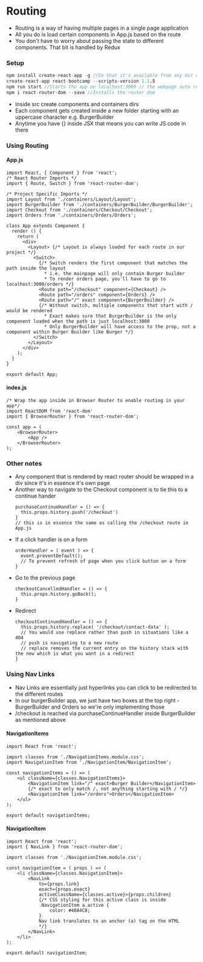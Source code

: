 # Routing

* Routing is a way of having multiple pages in a single page application
* All you do is load certain components in App.js based on the route
* You don't have to worry about passing the state to different components. That bit is handled by Redux

### Setup
```c
npm install create-react-app -g //So that it's available from any dir on your computer
create-react-app react-bootcamp --scripts-version 1.1.5
npm run start //Starts the app on localhost:3000 // the webpage auto reloads, whenever you make a change to your code
npm i react-router-dom --save //Installs the router dom
```
* Inside src create components and containers dirs
* Each component gets created inside a new folder starting with an uppercase character e.g. BurgerBuilder
* Anytime you have {} inside JSX that means you can write JS code in there

### Using Routing

#### App.js
```JSX
import React, { Component } from 'react';
/* React Router Imports */
import { Route, Switch } from 'react-router-dom';

/* Project Specific Imports */
import Layout from './containers/Layout/Layout';
import BurgerBuilder from './containers/BurgerBuilder/BurgerBuilder';
import Checkout from './containers/Checkout/Checkout';
import Orders from './containers/Orders/Orders';

class App extends Component {
  render () {
    return (
      <div>
        <Layout> {/* Layout is always loaded for each route in our project */}
          <Switch>
            {/* Switch renders the first component that matches the path inside the layout
              * i.e. the mainpage will only contain Burger builder
              * To render orders page, you'll have to go to localhost:3000/orders */}
            <Route path="/checkout" component={Checkout} />
            <Route path="/orders" component={Orders} />
            <Route path="/" exact component={BurgerBuilder} />
            {/* Without switch, multiple components that start with / would be rendered 
              * Exact makes sure that BurgerBuilder is the only component loaded when the path is just localhost:3000
              * Only BurgerBuilder will have access to the prop, not a component within Burger Builder like Burger */}
          </Switch>
        </Layout>
      </div>
    );
  }
}

export default App;
```

#### index.js
```JSX
/* Wrap the app inside in Browser Router to enable routing in your app*/
import ReactDOM from 'react-dom'
import { BrowserRouter } from 'react-router-dom';

const app = (
    <BrowserRouter>
        <App />
    </BrowserRouter>
);
```

### Other notes
* Any component that is rendered by react router should be wrapped in a div since it's in essence it's own page
* Another way to navigate to the Checkout component is to tie this to a continue hander
  ```JSX
  purchaseContinueHandler = () => {
    this.props.history.push('/checkout')
  }
  // this is in essence the same as calling the /checkout route in App.js
  ```
* If a click handler is on a form
  ```JSX
  orderHandler = ( event ) => {
    event.preventDefault();
    // To prevent refresh of page when you click button on a form
  }
  ```
* Go to the previous page
  ```JSX
  checkoutCancelledHandler = () => {
    this.props.history.goBack();
  }
  ```
* Redirect
  ```JSX
  checkoutContinuedHandler = () => {
    this.props.history.replace( '/checkout/contact-data' );
    // You would use replace rather than push in situations like a 404
    // push is navigating to a new route
    // replace removes the current entry on the history stack with the new which is what you want in a redirect
  }
  ```
  
  
### Using Nav Links
* Nav Links are essentially just hyperlinks you can click to be redirected to the different routes
* In our burgerBuilder app, we just have two boxes at the top right - BurgerBuilder and Orders so we're only implementing those
* /checkout is reached via purchaseContinueHandler inside BurgerBuilder as mentioned above

#### NavigationItems
```JSX
import React from 'react';

import classes from './NavigationItems.module.css';
import NavigationItem from './NavigationItem/NavigationItem';

const navigationItems = () => (
    <ul className={classes.NavigationItems}>
        <NavigationItem link="/" exact>Burger Builder</NavigationItem>
        {/* exact to only match /, not anything starting with / */}
        <NavigationItem link="/orders">Orders</NavigationItem>
    </ul>
);

export default navigationItems;
```

#### NavigationItem
```JSX
import React from 'react';
import { NavLink } from 'react-router-dom';

import classes from './NavigationItem.module.css';

const navigationItem = ( props ) => (
    <li className={classes.NavigationItem}>
        <NavLink 
            to={props.link}
            exact={props.exact}
            activeClassName={classes.active}>{props.children}
            {/* CSS styling for this active class is inside 
            .NavigationItem a.active {
                color: #40A4C8;
            }
            Nav link translates to an anchor (a) tag on the HTML
            */}
        </NavLink>
    </li>
);

export default navigationItem;
```
